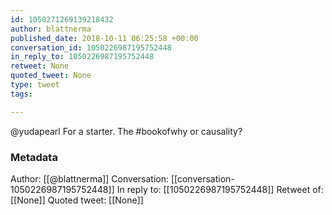 ```yaml
---
id: 1050271269139218432
author: blattnerma
published_date: 2018-10-11 06:25:58 +00:00
conversation_id: 1050226987195752448
in_reply_to: 1050226987195752448
retweet: None
quoted_tweet: None
type: tweet
tags:

---
```


@yudapearl For a starter. The #bookofwhy or causality?

### Metadata

Author: [[@blattnerma]]
Conversation: [[conversation-1050226987195752448]]
In reply to: [[1050226987195752448]]
Retweet of: [[None]]
Quoted tweet: [[None]]
